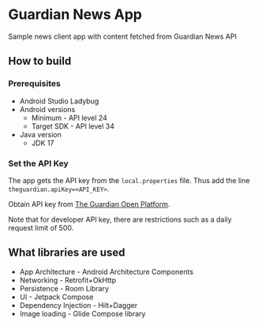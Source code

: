 # Guardian News App

Sample news client app with content fetched from Guardian News API

## How to build
### Prerequisites
- Android Studio Ladybug
- Android versions
   - Minimum - API level 24
   - Target SDK - API level 34
- Java version
  - JDK 17

### Set the API Key
The app gets the API key from the `local.properties` file.
Thus add the line `theguardian.apiKey=<API_KEY>`.

Obtain API key from [The Guardian Open Platform](https://open-platform.theguardian.com/access/).

Note that for developer API key, there are restrictions such as a daily request limit of 500.
## What libraries are used
- App Architecture - Android Architecture Components
- Networking - Retrofit+OkHttp
- Persistence - Room Library
- UI - Jetpack Compose
- Dependency Injection - Hilt+Dagger
- Image loading - Glide Compose library